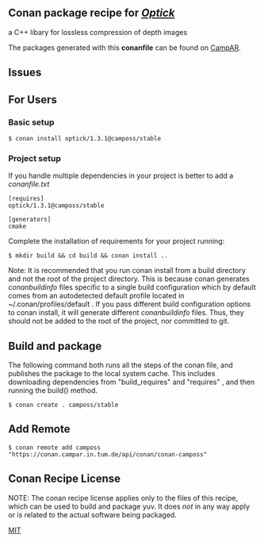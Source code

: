 ## Conan package recipe for [*Optick*](https://github.com/bombomby/Optick)

a C++ libary for lossless compression of depth images

The packages generated with this **conanfile** can be found on [CampAR](https://conan.campar.in.tum.de/artifactory/webapp/#/home).


## Issues


## For Users

### Basic setup

    $ conan install optick/1.3.1@camposs/stable

### Project setup

If you handle multiple dependencies in your project is better to add a *conanfile.txt*

    [requires]
    optick/1.3.1@camposs/stable

    [generators]
    cmake

Complete the installation of requirements for your project running:

    $ mkdir build && cd build && conan install ..

Note: It is recommended that you run conan install from a build directory and not the root of the project directory.  This is because conan generates *conanbuildinfo* files specific to a single build configuration which by default comes from an autodetected default profile located in ~/.conan/profiles/default .  If you pass different build configuration options to conan install, it will generate different *conanbuildinfo* files.  Thus, they should not be added to the root of the project, nor committed to git.


## Build and package

The following command both runs all the steps of the conan file, and publishes the package to the local system cache.  This includes downloading dependencies from "build_requires" and "requires" , and then running the build() method.

    $ conan create . camposs/stable


## Add Remote

    $ conan remote add camposs "https://conan.campar.in.tum.de/api/conan/conan-camposs"


## Conan Recipe License

NOTE: The conan recipe license applies only to the files of this recipe, which can be used to build and package yuv.
It does *not* in any way apply or is related to the actual software being packaged.

[MIT](https://github.com/ulricheck/conan-yuv/blob/stable/1749/LICENSE.md)

